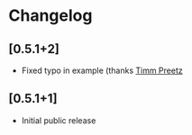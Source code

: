 # Changelog

## [0.5.1+2]

* Fixed typo in example (thanks [Timm Preetz](https://github.com/tp)

## [0.5.1+1]

* Initial public release
